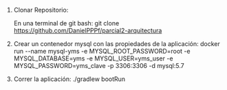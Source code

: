 1. Clonar Repositorio:

   En una terminal de git bash:
    git clone https://github.com/DanielPPPf/parcial2-arquitectura
   
2. Crear un contenedor mysql con las propiedades de la aplicación:
  docker run --name mysql-yms -e MYSQL_ROOT_PASSWORD=root -e MYSQL_DATABASE=yms -e MYSQL_USER=yms_user -e MYSQL_PASSWORD=yms_clave -p 3306:3306 -d mysql:5.7

3. Correr la aplicación:
  ./gradlew bootRun
